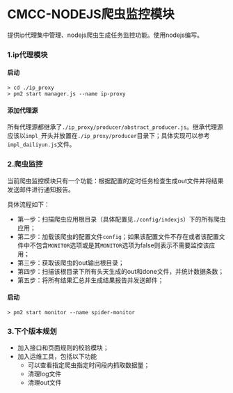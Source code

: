 # CMCC-NODEJS爬虫监控模块
提供ip代理集中管理、nodejs爬虫生成任务监控功能。使用nodejs编写。
### 1.ip代理模块
#### 启动
    > cd ./ip_proxy
    > pm2 start manager.js --name ip-proxy
#### 添加代理源
所有代理源都继承了`./ip_proxy/producer/abstract_producer.js`。继承代理源应该以`impl_`开头并放置在`./ip_proxy/producer`目录下；具体实现可以参考`impl_dailiyun.js`文件。
### 2.爬虫监控
当前爬虫监控模块只有一个功能：根据配置的定时任务检查生成out文件并将结果发送邮件进行通知报告。

具体流程如下：

* 第一步：扫描爬虫应用根目录（具体配置见`./config/indexjs`）下的所有爬虫应用；
* 第二步：加载该爬虫的配置文件`config`；如果该配置文件不存在或者该配置文件中不包含`MONITOR`选项或是其`MONITOR`选项为false则表示不需要监控该应用；
* 第三步：获取该爬虫的out输出根目录；
* 第四步：扫描该根目录下所有头天生成的out和done文件，并统计数据条数；
* 第五步：将所有结果汇总并生成结果报告并发送邮件；

#### 启动
    > pm2 start monitor --name spider-monitor
### 3.下个版本规划
* 加入接口和页面规则的校验模块；
* 加入运维工具，包括以下功能
    + 可以查看指定爬虫指定时间段内抓取数据量；
    + 清理log文件
    + 清理out文件